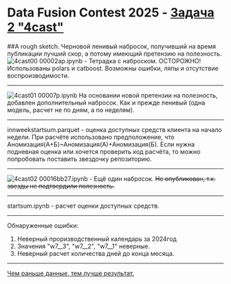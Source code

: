 # Data Fusion Contest 2025 - <a href='https://ods.ai/competitions/data-fusion2025-4cast' target='_blank'>Задача 2 "4cast"</a>
##А rough sketch. Черновой ленивый набросок, получивший на время публикации лучший скор, а потому имеющий претензию на полезность. ![4cast00](https://github.com/user-attachments/assets/484e9ce8-3b1f-4236-9c0c-16020d84baa3)
00002ap.ipynb - Тетрадка  c наброском. ОСТОРОЖНО! Использованы polars и catboost. Возможны ошибки, ляпы и отсутствие воспроизводимости.

------------------------------------------
![4cast01](https://github.com/user-attachments/assets/6b66e952-13d4-4db5-a947-b4d1d922a1f0)
00007p.ipynb На основании новой претензии на полезность, добавлен дополнительный набросок. Как и прежде ленивый (одна модель, расчет не по дням, а по неделям).

------------------------------------------
innweekstartsum.parquet - оценка доступных средств клиента на начало недели. При расчёте использовано предположение, что Аномизация(А+Б)~Аномизация(А)+Аномизация(Б).
Если нужна подневная оценка или хочется проверить код расчёта, то можно попробовать поставить звездочку репозиторию.

------------------------------------------
![4cast02](https://github.com/user-attachments/assets/e9f291fa-d89f-49ef-b0f1-0364846f6153)
00016bb27.ipynb - Ещё один набросок. <del>Не опубликован, т.к. звезды не подтвердили полезность.</del>

------------------------------------------

startsum.ipynb - расчет оценки доступных средств. 

------------------------------------------

Обнаруженные ошибки:
1) Неверный проризводственный календарь за 2024год
2) Значения "w7__3", "w7__2", "w7__1" неверные.
3) Неверный расчет количества дней до конца месяца. 

------------------------------------------


<a href='https://ods.ai/tracks/data-fusion-2025-competitions/special' target='_blank'>Чем раньше данные, тем лучше результат.</a>
